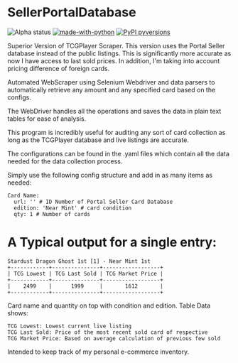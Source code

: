 # SellerPortalDatabase

 ![Alpha status](https://img.shields.io/badge/Project%20status-Alpha-red.svg)
 [![made-with-python](https://img.shields.io/badge/Made%20with-Python-1f425f.svg)](https://www.python.org/)
 [![PyPI pyversions](https://camo.githubusercontent.com/fd8c489427511a31795637b3168c0d06532f4483/68747470733a2f2f696d672e736869656c64732e696f2f707970692f707976657273696f6e732f77696b6970656469612d6170692e7376673f7374796c653d666c6174)](https://pypi.python.org/pypi/ansicolortags/)

Superior Version of TCGPlayer Scraper. This version uses the Portal Seller database instead of the public listings. This is significantly more accurate as now I have access to last sold prices. In addition, I'm taking into account pricing difference of foreign cards. 

Automated WebScraper using Selenium Webdriver and data parsers to automatically retrieve any amount and any specified card based on the configs.

The WebDriver handles all the operations and saves the data in plain text tables for ease of analysis.

This program is incredibly useful for auditing any sort of card collection as long as the TCGPlayer database and live listings are accurate.

The configurations can be found in the .yaml files which contain all the data needed for the data collection process.

Simply use the following config structure and add in as many items as needed:

```
Card Name:
  url: '' # ID Number of Portal Seller Card Database 
  edition: 'Near Mint' # card condition
  qty: 1 # Number of cards 
```

# A Typical output for a single entry:

```
Stardust Dragon Ghost 1st [1] - Near Mint 1st
+------------+---------------+------------------+
| TCG Lowest | TCG Last Sold | TCG Market Price |
+------------+---------------+------------------+
|    2499    |      1999     |       1612       |
+------------+---------------+------------------+
```

Card name and quantity on top with condition and edition.
Table Data shows:
```
TCG Lowest: Lowest current live listing
TCG Last Sold: Price of the most recent sold card of respective 
TCG Market Price: Based on average calculation of previous few sold
```
Intended to keep track of my personal e-commerce inventory.
